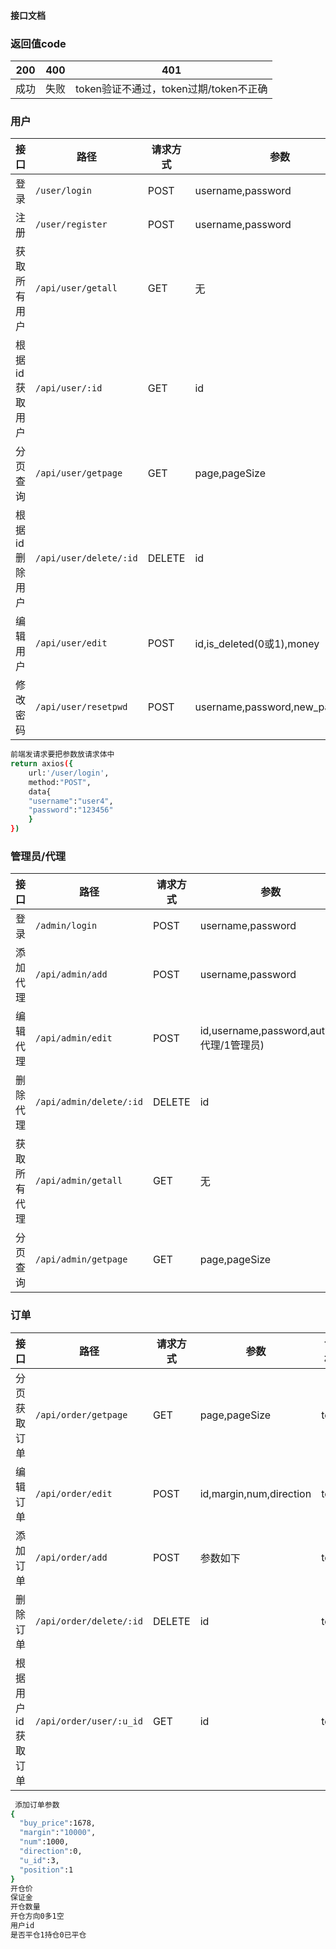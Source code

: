 #### 接口文档

### 返回值code
| 200  | 400  | 401                                    |
| ---- | ---- | -------------------------------------- |
| 成功 | 失败 | token验证不通过，token过期/token不正确 |

### 用户
| 接口           | 路径                   | 请求方式 | 参数                           | 访问权限 |
| -------------- | ---------------------- | -------- | ------------------------------ | -------- |
| 登录           | `/user/login`          | POST     | username,password              | 否       |
| 注册           | `/user/register`       | POST     | username,password              | 否       |
| 获取所有用户   | `/api/user/getall`     | GET      | 无                             | token    |
| 根据id获取用户 | `/api/user/:id`        | GET      | id                             | token    |
| 分页查询       | `/api/user/getpage`    | GET      | page,pageSize                  | token    |
| 根据id删除用户 | `/api/user/delete/:id` | DELETE   | id                             | token    |
| 编辑用户       | `/api/user/edit`       | POST     | id,is_deleted(0或1),money      | token    |
| 修改密码       | `/api/user/resetpwd`   | POST     | username,password,new_password | token    |

```sh
前端发请求要把参数放请求体中
return axios({
    url:'/user/login',
    method:"POST",
    data{
    "username":"user4",
    "password":"123456"
    }
})
```

### 管理员/代理
| 接口         | 路径                    | 请求方式 | 参数                                     | 访问权限 |
| ------------ | ----------------------- | -------- | ---------------------------------------- | -------- |
| 登录         | `/admin/login`          | POST     | username,password                        | 否       |
| 添加代理     | `/api/admin/add`        | POST     | username,password                        | token    |
| 编辑代理     | `/api/admin/edit`       | POST     | id,username,password,auth(0代理/1管理员) | token    |
| 删除代理     | `/api/admin/delete/:id` | DELETE   | id                                       | token    |
| 获取所有代理 | `/api/admin/getall`     | GET      | 无                                       | token    |
| 分页查询     | `/api/admin/getpage`    | GET      | page,pageSize                            | token    |



### 订单
| 接口               | 路径                    | 请求方式 | 参数                    | 访问权限 |
| ------------------ | ----------------------- | -------- | ----------------------- | -------- |
| 分页获取订单       | `/api/order/getpage`    | GET      | page,pageSize           | token    |
| 编辑订单           | `/api/order/edit`       | POST     | id,margin,num,direction | token    |
| 添加订单           | `/api/order/add`        | POST     | 参数如下                | token    |
| 删除订单           | `/api/order/delete/:id` | DELETE   | id                      | token    |
| 根据用户id获取订单 | `/api/order/user/:u_id` | GET      | id                      | token    |

```sh
 添加订单参数
{
  "buy_price":1678,
  "margin":"10000",
  "num":1000,
  "direction":0,
  "u_id":3,
  "position":1
}
开仓价
保证金
开仓数量
开仓方向0多1空
用户id
是否平仓1持仓0已平仓
```
